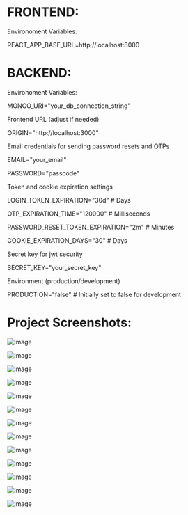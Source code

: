 # FRONTEND:
Environoment Variables:

  REACT_APP_BASE_URL=http://localhost:8000


# BACKEND:
Environoment Variables:

  MONGO_URI="your_db_connection_string"


Frontend URL (adjust if needed)

  ORIGIN="http://localhost:3000"


Email credentials for sending password resets and OTPs

  EMAIL="your_email" 
  
  PASSWORD="passcode"


Token and cookie expiration settings

  LOGIN_TOKEN_EXPIRATION="30d"  # Days
  
  OTP_EXPIRATION_TIME="120000"  # Milliseconds
  
  PASSWORD_RESET_TOKEN_EXPIRATION="2m"  # Minutes
  
  COOKIE_EXPIRATION_DAYS="30"    # Days


Secret key for jwt security

  SECRET_KEY="your_secret_key"

Environment (production/development)

  PRODUCTION="false" # Initially set to false for development


# Project Screenshots:
![image](https://github.com/user-attachments/assets/5ff623e8-e3a0-4b6e-8b57-b10be9a31224)

![image](https://github.com/user-attachments/assets/de35013d-9186-48c3-9974-a5aea82a9760)

![image](https://github.com/user-attachments/assets/2e260174-9f7b-4b74-bec3-0cc36f13d16f)

![image](https://github.com/user-attachments/assets/49645935-7849-4853-a927-37cebbe77214)

![image](https://github.com/user-attachments/assets/26e84bf5-0619-41a9-a836-f92fb829b09c)

![image](https://github.com/user-attachments/assets/11c5d92b-e4cb-4a49-9fde-b03176e6e851)

![image](https://github.com/user-attachments/assets/a91b78ab-1b7e-48de-b426-3fc892dead84)

![image](https://github.com/user-attachments/assets/ab145d60-55c0-4937-9e22-4097f8514c43)

![image](https://github.com/user-attachments/assets/1fa791f5-77b1-4f8e-9135-ccc22ab9969d)

![image](https://github.com/user-attachments/assets/5bd1fcd4-2504-42da-ab7b-4ae894969755)

![image](https://github.com/user-attachments/assets/6b5f656e-8e31-4d04-b23c-6610e4d7eb4d)

![image](https://github.com/user-attachments/assets/f108a4b2-d45d-4b6f-b151-4e80aa4dc8eb)

![image](https://github.com/user-attachments/assets/fa3b26f3-f295-4f33-b34a-d62e16e32cb6)











